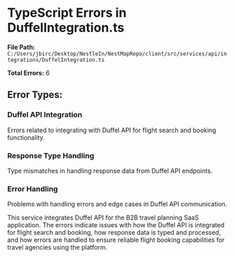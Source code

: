 # TypeScript Errors in DuffelIntegration.ts

**File Path:** `C:/Users/jbirc/Desktop/NestleIn/NestMapRepo/client/src/services/api/integrations/DuffelIntegration.ts`

**Total Errors:** 6

## Error Types:

### Duffel API Integration
Errors related to integrating with Duffel API for flight search and booking functionality.

### Response Type Handling
Type mismatches in handling response data from Duffel API endpoints.

### Error Handling
Problems with handling errors and edge cases in Duffel API communication.

This service integrates Duffel API for the B2B travel planning SaaS application. The errors indicate issues with how the Duffel API is integrated for flight search and booking, how response data is typed and processed, and how errors are handled to ensure reliable flight booking capabilities for travel agencies using the platform.
